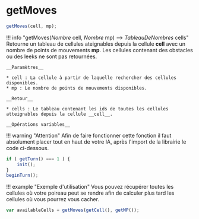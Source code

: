 # getMoves
```js
getMoves(cell, mp);
```
!!! info "getMoves(_Nombre_ cell, _Nombre_ mp) --> _TableauDeNombres_ cells"
    Retourne un tableau de cellules ateignables depuis la cellule __cell__  avec un nombre de points de mouvements __mp__.
    Les cellules contenant des obstacles ou des leeks ne sont pas retournées.
    
    __Paramètres__
    
    * cell : La cellule à partir de laquelle rechercher des cellules disponibles.
    * mp : Le nombre de points de mouvements disponibles.
    
    __Retour__
    
    * cells : Le tableau contenant les ids de toutes les cellules atteignables depuis la cellule __cell__.  
    
    __Opérations variables__

!!! warning "Attention"
    Afin de faire fonctionner cette fonction il faut absolument placer tout en haut de votre IA, après l'import de la
    librairie le code ci-dessous.
    
```js
if ( getTurn() === 1 ) {
    init();
} 
beginTurn();
```

!!! example "Exemple d'utilisation"
    Vous pouvez récupérer toutes les cellules où votre poireau peut se rendre afin de calculer plus tard les cellules 
    où vous pourrez vous cacher.
    
```js
var availableCells = getMoves(getCell(), getMP());
```



